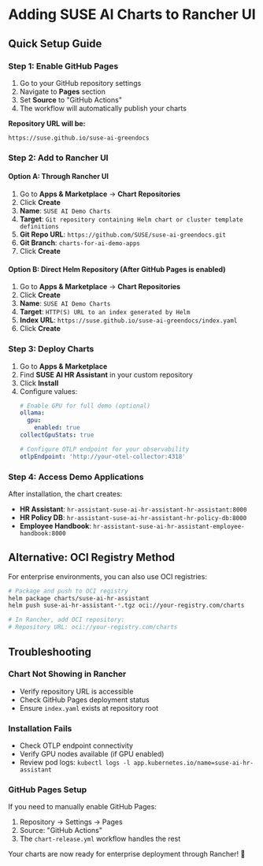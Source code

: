 # Adding SUSE AI Charts to Rancher UI

## Quick Setup Guide

### Step 1: Enable GitHub Pages

1. Go to your GitHub repository settings
2. Navigate to **Pages** section
3. Set **Source** to "GitHub Actions"
4. The workflow will automatically publish your charts

**Repository URL will be:**
```
https://suse.github.io/suse-ai-greendocs
```

### Step 2: Add to Rancher UI

#### Option A: Through Rancher UI
1. Go to **Apps & Marketplace** → **Chart Repositories**
2. Click **Create**
3. **Name**: `SUSE AI Demo Charts`
4. **Target**: `Git repository containing Helm chart or cluster template definitions`
5. **Git Repo URL**: `https://github.com/SUSE/suse-ai-greendocs.git`
6. **Git Branch**: `charts-for-ai-demo-apps`
7. Click **Create**

#### Option B: Direct Helm Repository (After GitHub Pages is enabled)
1. Go to **Apps & Marketplace** → **Chart Repositories** 
2. Click **Create**
3. **Name**: `SUSE AI Demo Charts`
4. **Target**: `HTTP(S) URL to an index generated by Helm`
5. **Index URL**: `https://suse.github.io/suse-ai-greendocs/index.yaml`
6. Click **Create**

### Step 3: Deploy Charts

1. Go to **Apps & Marketplace**
2. Find **SUSE AI HR Assistant** in your custom repository
3. Click **Install**
4. Configure values:
   ```yaml
   # Enable GPU for full demo (optional)
   ollama:
     gpu:
       enabled: true
   collectGpuStats: true
   
   # Configure OTLP endpoint for your observability
   otlpEndpoint: 'http://your-otel-collector:4318'
   ```

### Step 4: Access Demo Applications

After installation, the chart creates:
- **HR Assistant**: `hr-assistant-suse-ai-hr-assistant-hr-assistant:8000`
- **HR Policy DB**: `hr-assistant-suse-ai-hr-assistant-hr-policy-db:8000`  
- **Employee Handbook**: `hr-assistant-suse-ai-hr-assistant-employee-handbook:8000`

## Alternative: OCI Registry Method

For enterprise environments, you can also use OCI registries:

```bash
# Package and push to OCI registry
helm package charts/suse-ai-hr-assistant
helm push suse-ai-hr-assistant-*.tgz oci://your-registry.com/charts

# In Rancher, add OCI repository:
# Repository URL: oci://your-registry.com/charts
```

## Troubleshooting

### Chart Not Showing in Rancher
- Verify repository URL is accessible
- Check GitHub Pages deployment status
- Ensure `index.yaml` exists at repository root

### Installation Fails
- Check OTLP endpoint connectivity
- Verify GPU nodes available (if GPU enabled)
- Review pod logs: `kubectl logs -l app.kubernetes.io/name=suse-ai-hr-assistant`

### GitHub Pages Setup
If you need to manually enable GitHub Pages:
1. Repository → Settings → Pages
2. Source: "GitHub Actions"
3. The `chart-release.yml` workflow handles the rest

Your charts are now ready for enterprise deployment through Rancher! 🚀